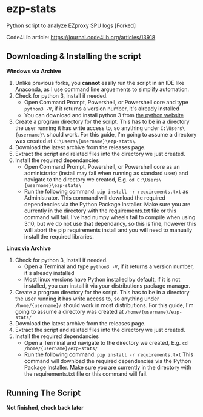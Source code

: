 # ezp-stats
Python script to analyze EZproxy SPU logs [Forked]

Code4Lib article: https://journal.code4lib.org/articles/13918

## Downloading & Installing the script
**Windows via Archive**
1. Unlike previous forks, you **cannot** easily run the script in an IDE like Anaconda, as I use command line arguements to simplify automation.
2. Check for python 3, install if needed.
	- Open Command Prompt, Powershell, or Powershell core and type `python3 -V`, if it returns a version number, it's already installed
	- You can download and install python 3 from [the python website](https://www.python.org/downloads/)
3. Create a program directory for the script. This has to be in a directory the user running it has write access to, so anything under `C:\Users\{username}\` should work. For this guide, I'm going to assume a directory was created at `C:\Users\{username}\ezp-stats\`.
4. Download the latest archive from the releases page.
5. Extract the script and related files into the directory we just created.
6. Install the required dependancies
	- Open Command Prompt, Powershell, or Powershell core as an administrator (install may fail when running as standard user) and navigate to the directory we created, E.g. `cd C:\Users\{username}\ezp-stats\`
	- Run the following command: `pip install -r requirements.txt`  as Administrator. This command will download the required dependencies via the Python Package Installer. Make sure you are currently in the directory with the requirements.txt file or this command will fail. I've had numpy wheels fail to compile when using 3.10, but we do not use that dependancy, so this is fine, however this will abort the pip requirements install and you will need to manually install the required libraries.

**Linux via Archive**
1. Check for python 3, install if needed.
	- Open a Terminal and type `python3 -V`, if it returns a version number, it's already installed
	- Most linux versions have Python installed by default, if it is not installed, you can install it via your distributions package manager.
2. Create a program directory for the script. This has to be in a directory the user running it has write access to, so anything under `/home/{username}/` should work in most distributions. For this guide, I'm going to assume a directory was created at `/home/{username}/ezp-stats/`
3. Download the latest archive from the releases page.
4. Extract the script and related files into the directory we just created.
5. Install the required dependancies
	- Open a Terminal and navigate to the directory we created, E.g. `cd /home/{username}/ezp-stats/`
	- Run the following command: `pip install -r requirements.txt` This command will download the required dependencies via the Python Package Installer. Make sure you are currently in the directory with the requirements.txt file or this command will fail.

## Running The Script

**Not finished, check back later**
